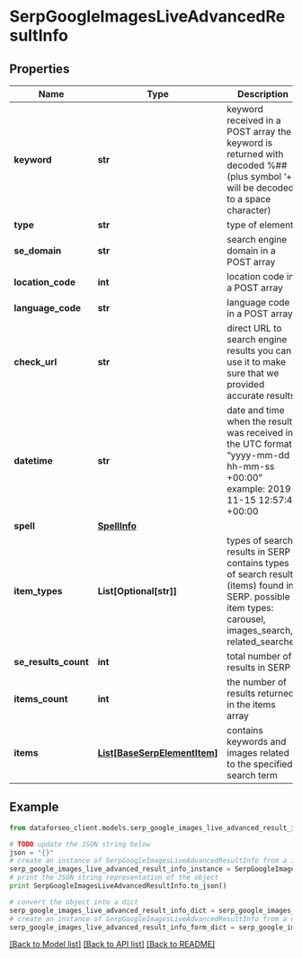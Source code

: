 # SerpGoogleImagesLiveAdvancedResultInfo


## Properties

Name | Type | Description | Notes
------------ | ------------- | ------------- | -------------
**keyword** | **str** | keyword received in a POST array the keyword is returned with decoded %## (plus symbol ‘+’ will be decoded to a space character) | [optional] 
**type** | **str** | type of element | [optional] 
**se_domain** | **str** | search engine domain in a POST array | [optional] 
**location_code** | **int** | location code in a POST array | [optional] 
**language_code** | **str** | language code in a POST array | [optional] 
**check_url** | **str** | direct URL to search engine results you can use it to make sure that we provided accurate results | [optional] 
**datetime** | **str** | date and time when the result was received in the UTC format: “yyyy-mm-dd hh-mm-ss +00:00” example: 2019-11-15 12:57:46 +00:00 | [optional] 
**spell** | [**SpellInfo**](SpellInfo.md) |  | [optional] 
**item_types** | **List[Optional[str]]** | types of search results in SERP contains types of search results (items) found in SERP. possible item types: carousel, images_search, related_searches | [optional] 
**se_results_count** | **int** | total number of results in SERP | [optional] 
**items_count** | **int** | the number of results returned in the items array | [optional] 
**items** | [**List[BaseSerpElementItem]**](BaseSerpElementItem.md) | contains keywords and images related to the specified search term | [optional] 

## Example

```python
from dataforseo_client.models.serp_google_images_live_advanced_result_info import SerpGoogleImagesLiveAdvancedResultInfo

# TODO update the JSON string below
json = "{}"
# create an instance of SerpGoogleImagesLiveAdvancedResultInfo from a JSON string
serp_google_images_live_advanced_result_info_instance = SerpGoogleImagesLiveAdvancedResultInfo.from_json(json)
# print the JSON string representation of the object
print SerpGoogleImagesLiveAdvancedResultInfo.to_json()

# convert the object into a dict
serp_google_images_live_advanced_result_info_dict = serp_google_images_live_advanced_result_info_instance.to_dict()
# create an instance of SerpGoogleImagesLiveAdvancedResultInfo from a dict
serp_google_images_live_advanced_result_info_form_dict = serp_google_images_live_advanced_result_info.from_dict(serp_google_images_live_advanced_result_info_dict)
```
[[Back to Model list]](../README.md#documentation-for-models) [[Back to API list]](../README.md#documentation-for-api-endpoints) [[Back to README]](../README.md)



